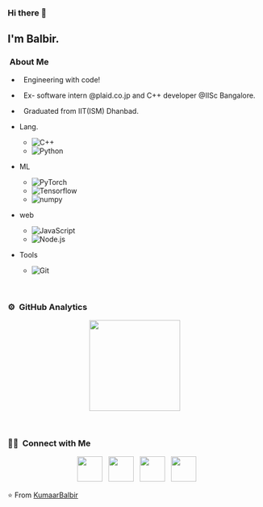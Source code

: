 ### Hi there 👋

<h2> I'm Balbir.</h2>

<h3> &nbsp;About Me </h3>

-  &nbsp; Engineering with code!
-  &nbsp; Ex- software intern @plaid.co.jp and C++ developer @IISc Bangalore.
-  &nbsp; Graduated from IIT(ISM) Dhanbad.


- Lang. &nbsp;
  - ![C++](https://img.shields.io/badge/-C++-333333?style=flat&logo=C%2B%2B&logoColor=00599C)
  - ![Python](https://img.shields.io/badge/-Python-333333?style=flat&logo=python)
  
- ML &nbsp;
  - ![PyTorch](https://img.shields.io/badge/PyTorch-%23EE4C2C.svg?style=for-the-badge&logo=PyTorch&logoColor=white)
  - ![Tensorflow](https://img.shields.io/badge/-Tensorflow-333333?style=flat&logo=Tensorflow)
  - ![numpy](https://img.shields.io/badge/-numpy-333333?style=flat&logo=numpy)

- web &nbsp;
  - ![JavaScript](https://img.shields.io/badge/-JavaScript-333333?style=flat&logo=javascript)
  - ![Node.js](https://img.shields.io/badge/-Node.js-333333?style=flat&logo=node.js)

- Tools &nbsp;
  - ![Git](https://img.shields.io/badge/-Git-333333?style=flat&logo=git)



<br/>

### ⚙️ &nbsp;GitHub Analytics

<p align="center">
<a href="https://github.com/KumaarBalbir">
  <img height="180em" src="https://github-readme-stats-eight-theta.vercel.app/api?username=KumaarBalbir&show_icons=true&theme=algolia&include_all_commits=true&count_private=true"/>
<!--   <img height="180em" src="https://github-readme-stats-eight-theta.vercel.app/api/top-langs/?username=KumaarBalbir&layout=compact&langs_count=8&theme=algolia"/> -->
</a>
</p>

<br/>

<h3> 🤝🏻 &nbsp;Connect with Me </h3>

<p align="center">
&nbsp; <a href="https://twitter.com/KumaarBalbir" target="_blank" rel="noopener noreferrer"><img src="https://img.icons8.com/plasticine/100/000000/twitter.png" width="50" /></a>  
&nbsp; <a href="https://www.instagram.com/kumaarbalbir/?hl=en" target="_blank" rel="noopener noreferrer"><img src="https://img.icons8.com/plasticine/100/000000/instagram-new.png" width="50" /></a>  
&nbsp; <a href="https://www.linkedin.com/in/balbir-prasad-362aa2121/" target="_blank" rel="noopener noreferrer"><img src="https://img.icons8.com/plasticine/100/000000/linkedin.png" width="50" /></a>
&nbsp; <a href="mailto:prasadbalbir1056@gmail.com" target="_blank" rel="noopener noreferrer"><img src="https://img.icons8.com/plasticine/100/000000/gmail.png"  width="50" /></a>
</p>

⭐️ From [KumaarBalbir](https://github.com/KumaarBalbir)
